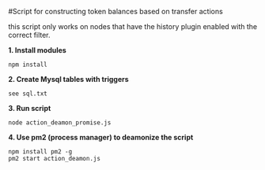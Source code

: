 #Script for constructing token balances based on transfer actions

this script only works on nodes that have the history plugin enabled with the correct filter.

**1. Install modules**
```
npm install
```

**2. Create Mysql tables with triggers**

```
see sql.txt
```

**3. Run script**
```
node action_deamon_promise.js
```

**4. Use pm2 (process manager) to deamonize the script**
```
npm install pm2 -g
pm2 start action_deamon.js
```


